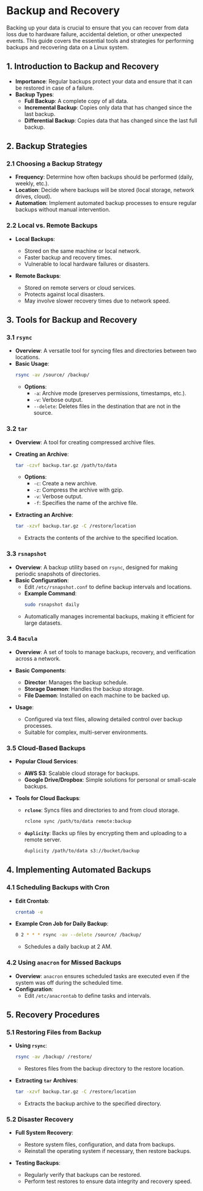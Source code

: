 # Backup and Recovery

Backing up your data is crucial to ensure that you can recover from data loss due to hardware failure, accidental deletion, or other unexpected events. This guide covers the essential tools and strategies for performing backups and recovering data on a Linux system.

## 1. Introduction to Backup and Recovery

- **Importance**: Regular backups protect your data and ensure that it can be restored in case of a failure.
- **Backup Types**:
  - **Full Backup**: A complete copy of all data.
  - **Incremental Backup**: Copies only data that has changed since the last backup.
  - **Differential Backup**: Copies data that has changed since the last full backup.

## 2. Backup Strategies

### 2.1 Choosing a Backup Strategy

- **Frequency**: Determine how often backups should be performed (daily, weekly, etc.).
- **Location**: Decide where backups will be stored (local storage, network drives, cloud).
- **Automation**: Implement automated backup processes to ensure regular backups without manual intervention.

### 2.2 Local vs. Remote Backups

- **Local Backups**:
  - Stored on the same machine or local network.
  - Faster backup and recovery times.
  - Vulnerable to local hardware failures or disasters.
  
- **Remote Backups**:
  - Stored on remote servers or cloud services.
  - Protects against local disasters.
  - May involve slower recovery times due to network speed.

## 3. Tools for Backup and Recovery

### 3.1 `rsync`

- **Overview**: A versatile tool for syncing files and directories between two locations.
- **Basic Usage**:
  ```bash
  rsync -av /source/ /backup/
  ```
  - **Options**:
    - `-a`: Archive mode (preserves permissions, timestamps, etc.).
    - `-v`: Verbose output.
    - `--delete`: Deletes files in the destination that are not in the source.
### 3.2 `tar`

- **Overview**: A tool for creating compressed archive files.
- **Creating an Archive**:
  ```bash
  tar -czvf backup.tar.gz /path/to/data
  ```
  - **Options**:
    - `-c`: Create a new archive.
    - `-z`: Compress the archive with gzip.
    - `-v`: Verbose output.
    - `-f`: Specifies the name of the archive file.
  
- **Extracting an Archive**:
  ```bash
  tar -xzvf backup.tar.gz -C /restore/location
  ```
  - Extracts the contents of the archive to the specified location.

### 3.3 `rsnapshot`

- **Overview**: A backup utility based on `rsync`, designed for making periodic snapshots of directories.
- **Basic Configuration**:
  - Edit `/etc/rsnapshot.conf` to define backup intervals and locations.
  - **Example Command**:
    ```bash
    sudo rsnapshot daily
    ```
  - Automatically manages incremental backups, making it efficient for large datasets.

### 3.4 `Bacula`

- **Overview**: A set of tools to manage backups, recovery, and verification across a network.
- **Basic Components**:
  - **Director**: Manages the backup schedule.
  - **Storage Daemon**: Handles the backup storage.
  - **File Daemon**: Installed on each machine to be backed up.
  
- **Usage**:
  - Configured via text files, allowing detailed control over backup processes.
  - Suitable for complex, multi-server environments.

### 3.5 Cloud-Based Backups

- **Popular Cloud Services**:
  - **AWS S3**: Scalable cloud storage for backups.
  - **Google Drive/Dropbox**: Simple solutions for personal or small-scale backups.

- **Tools for Cloud Backups**:
  - **`rclone`**: Syncs files and directories to and from cloud storage.
    ```bash
    rclone sync /path/to/data remote:backup
    ```
  - **`duplicity`**: Backs up files by encrypting them and uploading to a remote server.
    ```bash
    duplicity /path/to/data s3://bucket/backup
    ```

## 4. Implementing Automated Backups

### 4.1 Scheduling Backups with Cron

- **Edit Crontab**:
  ```bash
  crontab -e
  ```
- **Example Cron Job for Daily Backup**:
  ```bash
  0 2 * * * rsync -av --delete /source/ /backup/
  ```
  - Schedules a daily backup at 2 AM.

### 4.2 Using `anacron` for Missed Backups

- **Overview**: `anacron` ensures scheduled tasks are executed even if the system was off during the scheduled time.
- **Configuration**:
  - Edit `/etc/anacrontab` to define tasks and intervals.

## 5. Recovery Procedures

### 5.1 Restoring Files from Backup

- **Using `rsync`**:
  ```bash
  rsync -av /backup/ /restore/
  ```
  - Restores files from the backup directory to the restore location.

- **Extracting `tar` Archives**:
  ```bash
  tar -xzvf backup.tar.gz -C /restore/location
  ```
  - Extracts the backup archive to the specified directory.

### 5.2 Disaster Recovery

- **Full System Recovery**:
  - Restore system files, configuration, and data from backups.
  - Reinstall the operating system if necessary, then restore backups.
  
- **Testing Backups**:
  - Regularly verify that backups can be restored.
  - Perform test restores to ensure data integrity and recovery speed.

